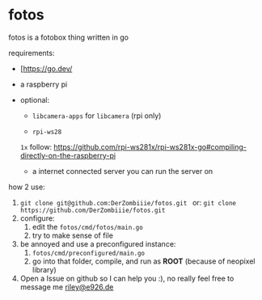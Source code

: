 # fotos

fotos is a fotobox thing written in go

requirements:

- [https://go.dev/

- a raspberry pi

- optional:

  - `libcamera-apps` for `libcamera` (rpi only)

  -  `rpi-ws28`

    `1x` follow: https://github.com/rpi-ws281x/rpi-ws281x-go#compiling-directly-on-the-raspberry-pi

  - a internet connected server you can run the server on

how 2 use:

1. `git clone git@github.com:DerZombiiie/fotos.git `
   or: `git clone https://github.com/DerZombiiie/fotos.git`
2. configure:
   1. edit the `fotos/cmd/fotos/main.go`
   2. try to make sense of file
3. be annoyed and use a preconfigured instance:
   1. `fotos/cmd/preconfigured/main.go`
   2. go into that folder, compile, and run as **ROOT** (because of neopixel library)
4. Open a Issue on github so I can help you :), no really feel free to message me riley@e926.de
